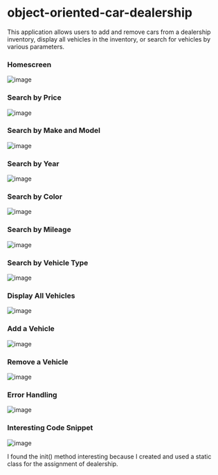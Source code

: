 # object-oriented-car-dealership

This application allows users to add and remove cars from a dealership inventory,
display all vehicles in the inventory, or search for vehicles by various parameters.


### Homescreen
![image](https://github.com/onedoesnotsimply/object-oriented-car-dealership/assets/114696575/a2cdc009-def2-4e56-a107-f2a056dc3022)

### Search by Price
![image](https://github.com/onedoesnotsimply/object-oriented-car-dealership/assets/114696575/366253fb-7c2d-43f6-b3a0-3a79927f7f50)

### Search by Make and Model
![image](https://github.com/onedoesnotsimply/object-oriented-car-dealership/assets/114696575/8b0aa140-a94b-42ab-9446-b90a2bb7c104)

### Search by Year
![image](https://github.com/onedoesnotsimply/object-oriented-car-dealership/assets/114696575/8c38bc32-c8f5-4e04-ad55-b75ae5bfd672)

### Search by Color
![image](https://github.com/onedoesnotsimply/object-oriented-car-dealership/assets/114696575/9106b992-013b-40ff-bf7a-5965bd2f47b5)

### Search by Mileage
![image](https://github.com/onedoesnotsimply/object-oriented-car-dealership/assets/114696575/4e1158f9-8963-485c-bdba-c4515c045130)

### Search by Vehicle Type
![image](https://github.com/onedoesnotsimply/object-oriented-car-dealership/assets/114696575/adc89148-550d-4edc-9ce1-2c25037dd9d9)

### Display All Vehicles
![image](https://github.com/onedoesnotsimply/object-oriented-car-dealership/assets/114696575/264c8134-33e8-4698-a8ad-c1e2df8f2342)

### Add a Vehicle
![image](https://github.com/onedoesnotsimply/object-oriented-car-dealership/assets/114696575/5ec28b82-0180-466d-8b11-569214946de0)

### Remove a Vehicle
![image](https://github.com/onedoesnotsimply/object-oriented-car-dealership/assets/114696575/b4b117c5-8969-440a-95e7-c881477308d5)

### Error Handling
![image](https://github.com/onedoesnotsimply/object-oriented-car-dealership/assets/114696575/b568e879-2390-4022-8e5a-2afe56fff9cf)

### Interesting Code Snippet
![image](https://github.com/onedoesnotsimply/object-oriented-car-dealership/assets/114696575/bec06ed9-bf45-4ba1-9821-d853de4a6f84)

I found the init() method interesting because I created and used a static class for the assignment of dealership.


